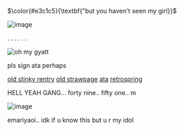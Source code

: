 <!-- skibidi -->

$\color{#e3c1c5}{\textbf{"but you haven't seen my girl}}$

![image](https://64.media.tumblr.com/43e53585c38b3fa3822cc6aa22d04703/804c384ce78cdc7c-ca/s500x750/bb05ca10b05a045d8838f083c1e11fbc68b019cd.gifv)

.
.
.
.
.
.


![oh my gyatt](https://64.media.tumblr.com/64773343ab35228f03dde1352077d819/90a5d36e0c2b671a-8d/s1280x1920/2b6d8b468b5ce017aa720b208b4c5f2cb9e5c86b.gifv)

pls sign ata perhaps

[old stinky rentry](https://rentry.co/96k39r8p) [old strawpage](https://l1teralegend.straw.page/) [ata](https://l1teral4gend.atabook.org/) [retrospring](https://retrospring.net/@sakurae_)


HELL YEAH GANG... forty nine.. fifty one.. m


![image](https://github.com/user-attachments/assets/de168100-8088-40ac-a7a3-2ccbe938f9f5)

emariyaoi.. idk if u know this but u r my idol 

<!-- end -->

